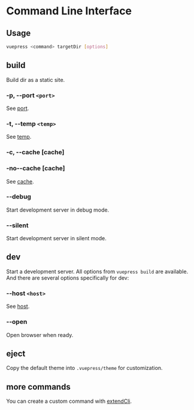 
# Command Line Interface

## Usage

```bash
vuepress <command> targetDir [options]
```

## build

Build dir as a static site.

### -p, --port `<port>`
See [port](../config/README.md#port).

### -t, --temp `<temp>`
See [temp](../config/README.md#temp).

### -c, --cache [cache]
### -no--cache [cache]
See [cache](../config/README.md#cache).

### --debug
Start development server in debug mode.

### --silent
Start development server in silent mode.

## dev

Start a development server. All options from `vuepress build` are available. And there are several options specifically for dev:

### --host `<host>`
See [host](../config/README.md#host).

### --open
Open browser when ready.

## eject

Copy the default theme into `.vuepress/theme` for customization.

## more commands

You can create a custom command with [extendCli](../plugin/option-api.md#extendcli).
